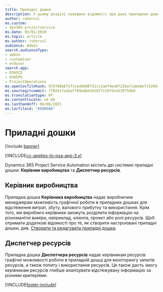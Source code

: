 ```yaml
---
title: Приладні дошки
description: У цьому розділі наведено відомості про дані приладних дошок для звітування, включених до програми Dynamics 365 Project Service Automation.
author: ruhercul
ms.custom:
- dyn365-projectservice
ms.date: 03/01/2019
ms.topic: article
ms.author: ruhercul
audience: Admin
search.audienceType:
- admin
- customizer
- enduser
search.app:
- D365CE
- D365PS
- ProjectOperations
ms.openlocfilehash: 975f88b671f1ce46888731cc2aef4ea07228a71abe8e7c520d4c4a6e7be3b537
ms.sourcegitcommit: 7f8d1e7a16af769adb43d1877c28fdce53975db8
ms.translationtype: HT
ms.contentlocale: uk-UA
ms.lasthandoff: 08/06/2021
ms.locfileid: "6990566"
---
```

# <a name="dashboards"></a>Приладні дошки

[!include [banner](../includes/psa-now-project-operations.md)]

[!INCLUDE[cc-applies-to-psa-app-3.x](../includes/cc-applies-to-psa-app-3x.md)]

Dynamics 365 Project Service Automation містить дві системні приладні дошки: **Керівник виробництва** та **Диспетчер ресурсів**.

## <a name="practice-manager"></a>Керівник виробництва 

Приладна дошка **Керівника виробництва** надає виробничим менеджерам можливість графічної роботи в приладних дошках для відстеження витрат, збуту, валового прибутку та використання. Крім того, ми виробничі керівники зможуть розділити інформацію на різноманітні виміри, наприклад, клієнта, проект або ролі ресурсів. Щоб отримати додаткові відомості про те, як створити настроювані приладні дошки, див. [Створити та редагувати приладні дошки](/dynamics365/customerengagement/on-premises/customize/create-edit-dashboards).

## <a name="resource-manager"></a>Диспетчер ресурсів 

Приладна дошка **Диспетчера ресурсів** надає керівникам ресурсів графічні можливості роботи в приладній дошці для моніторингу запитів ресурсів, а також попиту і використання ресурсів. Це також дасть змогу керівникам ресурсів глибше аналізувати відстежувану інформацію за різними критеріями.


[!INCLUDE[footer-include](../includes/footer-banner.md)]
